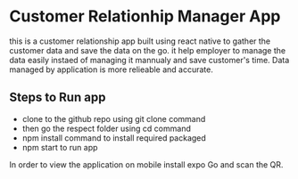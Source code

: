 # Customer Relationhip Manager App
this is a customer relationship app built using react native to gather the customer data and save the data on the go. it help employer to manage the data easily instaed of managing it mannualy and save customer's time. Data managed by application is more relieable and accurate.

## Steps to Run app 
* clone to the github repo using git clone command
* then go the respect folder using cd command
* npm install command to install required packaged
* npm start to run app

In order to view the application on mobile install expo Go and scan the QR.




